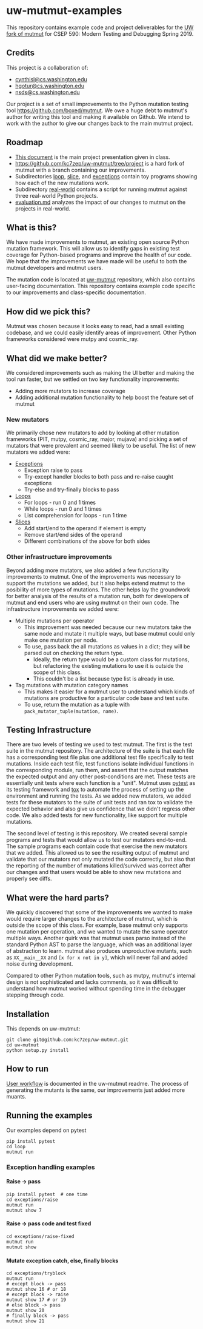 # uw-mutmut-examples

This repository contains example code and project deliverables for the [UW fork of mutmut](https://github.com/kc7zep/uw-mutmut) for CSEP 590: Modern Testing and Debugging Spring 2019. 

## Credits
This project is a collaboration of:

* cynthisl@cs.washington.edu
* hgotur@cs.washington.edu
* nsds@cs.washington.edu

Our project is a set of small improvements to the Python mutation testing tool https://github.com/boxed/mutmut.  We owe a huge debt to mutmut's author for writing this tool and making it available on Github.  We intend to work with the author to give our changes back to the main mutmut project.

## Roadmap
* [This document](README.md) is the main project presentation given in class.
* https://github.com/kc7zep/uw-mutmut/tree/project is a hard fork of mutmut with a branch containing our improvements.
* Subdirectories [loop](loop/), [slice](slice/), and [exceptions](exceptions/) contain toy programs showing how each of the new mutations work.
* Subdirectory [real-world](real-world/) contains a script for running mutmut against three real-world Python projects.
* [evaluation.md](evaluation.md) analyzes the impact of our changes to mutmut on the projects in real-world.

## What is this?

We have made improvements to mutmut, an existing open source Python mutation framework. This will allow us to identify gaps in existing test coverage for Python-based programs and improve the health of our code.   We hope that the improvements we have made will be useful to both the mutmut developers and mutmut users.

The mutation code is located at [uw-mutmut](https://github.com/kc7zep/uw-mutmut) repository, which also contains user-facing documentation. This repository contains example code specific to our improvements and class-specific documentation.

## How did we pick this?

Mutmut was chosen because it looks easy to read, had a small existing codebase, and we could easily identify areas of improvement. Other Python frameworks considered were mutpy and cosmic_ray.

## What did we make better?

We considered improvements such as making the UI better and making the tool run faster, but we settled on two key functionality improvements:
* Adding more mutators to increase coverage
* Adding additional mutation functionality to help boost the feature set of mutmut

### New mutators

We primarily chose new mutators to add by looking at other mutation frameworks (PIT, mutpy, cosmic_ray, major, mujava) and picking a set of mutators that were prevalent and seemed likely to be useful. The list of new  mutators we added were:

* [Exceptions](exceptions/README.md)
  * Exception raise to pass
  * Try-except handler blocks to both pass and re-raise caught exceptions
  * Try-else and try-finally blocks to pass
* [Loops](loop/README.md)
  * For loops - run 0 and 1 times
  * While loops - run 0 and 1 times
  * List comprehension for loops - run 1 time
* [Slices](slice/README.md)
  * Add start/end to the operand if element is empty
  * Remove start/end sides of the operand
  * Different combinations of the above for both sides

### Other infrastructure improvements

Beyond adding more mutators, we also added a few functionality improvements to mutmut. One of the improvements was necessary to support the mutations we added, but it also helps extend mutmut to the posibility of more types of mutations. The other helps lay the groundwork for better analysis of the results of a mutation run, both for developers of mutmut and end users who are using mutmut on their own code. The infrastructure improvements we added were:

* Multiple mutations per operator 
  * This improvement was needed because our new mutators take the same node and mutate it multiple ways, but base mutmut could only make one mutation per node. 
  * To use, pass back the all mutations as values in a dict; they will be parsed out on checking the return type.
    * Ideally, the return type would be a custom class for mutations, but refactoring the existing mutations to use it is outside the scope of this class.
    * This couldn't be a list because type list is already in use.
* Tag mutations with mutation category names 
  * This makes it easier for a mutmut user to understand which kinds of mutations are productive for a particular code base and test suite.
  * To use, return the mutation as a tuple with `pack_mutator_tuple(mutation, name)`.

## Testing Infrastructure

There are two levels of testing we used to test mutmut. The first is the test suite in the mutmut repository. The architecture of the suite is that each file has a corresponding test file plus one additional test file specifically to test mutations. Inside each test file, test functions isolate individual functions in the corresponding module, run them, and assert that the output matches the expected output and any other post-conditions are met. These tests are essentially unit tests where each function is a "unit". Mutmut uses [pytest](https://docs.pytest.org/en/latest/) as its testing framework and  [tox](https://tox.readthedocs.io/en/latest/) to automate the process of setting up the environment and running the tests. As we added new mutators, we added tests for these mutators to the suite of unit tests and ran tox to validate the expected behavior and also give us confidence that we didn't regress other code. We also added tests for new functionality, like support for multiple mutations.

The second level of testing is this repository. We created several sample programs and tests that would allow us to test our mutators end-to-end. The sample programs each contain code that exercise the new mutators that we added. This allowed us to see the resulting output of mutmut and validate that our mutators not only mutated the code correctly, but also that the reporting of the number of mutations killed/survived was correct after our changes and that users would be able to show new mutations and properly see diffs.

## What were the hard parts?

We quickly discovered that some of the improvements we wanted to make would require larger changes to the architecture of mutmut, which is outside the scope of this class. For example, base mutmut only supports one mutation per operation, and we wanted to mutate the same operator multiple ways. Another quirk was that mutmut uses parso instead of the standard Python AST to parse the language, which was an additional layer of abstraction to learn. mutmut also produces unproductive mutants, such as `XX__main__XX` and `[x for x not in y]`, which will never fail and added noise during development.

Compared to other Python mutation tools, such as mutpy, mutmut's internal design is not sophisticated and lacks comments, so it was difficult to understand how mutmut worked without spending time in the debugger stepping through code.


## Installation

This depends on uw-mutmut:

```
git clone git@github.com:kc7zep/uw-mutmut.git
cd uw-mutmut
python setup.py install
```

## How to run

[User workflow](https://github.com/kc7zep/uw-mutmut/tree/project#workflow) is documented in the uw-mutmut readme. The process of generating the mutants is the same, our improvements just added more muants.

## Running the examples

Our examples depend on pytest

```
pip install pytest
cd loop
mutmut run
```

### Exception handling examples

#### Raise -> pass

```
pip install pytest  # one time
cd exceptions/raise
mutmut run
mutmut show 7
```

#### Raise -> pass code and test fixed

```
cd exceptions/raise-fixed
mutmut run
mutmut show
```

#### Mutate exception catch, else, finally blocks

```
cd exceptions/tryblock
mutmut run
# except block -> pass
mutmut show 16 # or 18
# except block -> raise 
mutmut show 17 # or 19
# else block -> pass
mutmut show 20
# finally block -> pass
mutmut show 21
```

